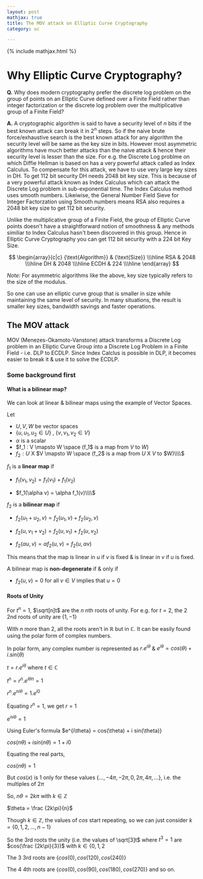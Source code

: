 ```yaml
---
layout: post
mathjax: true
title: The MOV attack on Elliptic Curve Cryptography
category: uc

---
```


{% include mathjax.html %}

# Why Elliptic Curve Cryptography?  

**Q.** Why does modern cryptography prefer the discrete log problem on the group of points on an Elliptic Curve defined over a Finite Field rather than integer factorization or the discrete log problem over the multiplicative group of a Finite Field?

**A.** A cryptographic algorithm is said to have a security level of $n$ bits if the best known attack can break it in $2^n$ steps. So if the naive brute force/exhaustive search is the best known attack for any algorithm the security level will be same as the key size in bits. However most asymmetric algorithms have much better attacks than the naive attack & hence their security level is lesser than the size. For e.g. the Discrete Log problme on which Diffie Hellman is based on has a very powerful attack called as Index Calculus. To compensate for this attack, we have to use very large key sizes in DH. To get 112 bit security DH needs 2048 bit key size. This is because of a very powerful attack known as Index Calculus which can attack the Discrete Log problem in sub-exponential time. The Index Calculus method uses smooth numbers. Likeiwise, the General Number Field Sieve for Integer Factorzation using Smooth numbers means RSA also requires a 2048 bit key size to get 112 bit security.

Unlike the multiplicative group of a Finite Field, the group of Elliptic Curve points doesn't have a straightforward notion of smoothness & any methods similiar to Index Calculus hasn't been discovered in this group. Hence in Elliptic Curve Cryptography you can get 112 bit security with a 224 bit Key Size.

$$
\begin{array}{c|c}
 {\text{Algorithm}} & {\text{Size}} \\\hline
 RSA & 2048 \\\hline
 DH & 2048 \\\hline
 ECDH & 224 \\\hline
\end{array}
$$

*Note:* For asymmetric algorithms like the above, key size typically refers to the size of the modulus.

So one can use an elliptic curve group that is smaller in size while maintaining the same level of security. In many situations, the result is smaller key sizes, bandwidth savings and faster operations. 

## The MOV attack

MOV (Menezes-Okamoto-Vanstone) attack transforms a Discrete Log problem in an Elliptic Curve Group into a Discrete Log Problem in a Finite Field - i.e. DLP to ECDLP. Since Index Calclus is possible in DLP, it becomes easier to break it & use it to solve the ECDLP.

### Some background first

#### What is a bilinear map?

We can look at linear & bilinear maps using the example of Vector Spaces.

Let 

- $U, V, W$ be vector spaces 
- $\lbrace u, u_1, u_2  \in U \rbrace$ , $\lbrace v, v_1, v_2 \in V \rbrace$ 
- $\alpha$ is a scalar
- $f_1 : V \mapsto W \space (f_1$ is a map from $V$ to $W$)
- $f_2 : U$ X $V \mapsto W \space (f_2$ is a map from $U$ X $V$ to $W)\\\\$

$f_1$ is a **linear map** if   

- $f_1(v_1, v_2) = f_1(v_1) + f_1(v_2)$   

- $f_1(\alpha v) = \alpha f_1(v)\\\\$ 


$f_2$ is a **bilinear map** if 

- $f_2(u_1 + u_2, v) = f_2(u_1, v) + f_2(u_2, v)$

- $f_2(u, v_1 + v_2) = f_2(u, v_1) + f_2(u, v_2)$  

- $f_2(\alpha u, v) = \alpha f_2(u, v) = f_2(u, \alpha v)$

This means that the map is linear in $u$ if $v$ is fixed & is linear in $v$ if $u$ is fixed.

A bilinear map is **non-degenerate** if & only if  

- $f_2(u, v) = 0$ for all $v \in V$ implies that $u = 0$

#### Roots of Unity

For $t^n = 1$, $\sqrt[n]t$ are the $n$ $n$th roots of unity.
For e.g. for $t=2$, the $2$ $2$nd roots of unity are $\lbrace 1, -1 \rbrace$

With $n$ more than $2$, all the roots aren't in $\mathbb R$ but in $\mathbb C$. 
It can be easily found using the polar form of complex numbers.

In polar form, any complex number is represented as $r.e^{i\theta}$ & $e^{i\theta} = cos(\theta) + i.sin(\theta)$

$t = r.e^{i\theta}$ where $t \in \mathbb C$

$t^n = {r^n.e^{i\theta}}^n = 1$

$r^n.e^{ni\theta} = 1.e^{i0}$

Equating $r^n = 1$, we get $r = 1$

$e^{ni\theta} = 1$

Using Euler's formula $e^{i\theta} = cos(\theta) + i sin(\theta)}

$cos(n\theta) + i sin(n\theta) = 1 + i0$

Equating the real parts,

$cos(n\theta) = 1$

But $cos(x)$ is $1$ only for these values $\lbrace \dots, -4\pi, -2\pi, 0, 2\pi, 4\pi, \dots \rbrace$, i.e. the multiples of $2\pi$
 
So, $n\theta = 2k\pi$ with $k \in \mathbb Z$

$\theta = \frac {2k\pi}{n}$

Though $k \in \mathbb Z$, the values of $cos$ start repeating, so we can just consider $k = \lbrace 0, 1, 2, \dots, n-1 \rbrace$

So the $3$rd roots the unity (i.e. the values of \sqrt[3]t$ where $t^3 = 1$ are $cos(\frac {2k\pi}{3})$ with $k \in \lbrace 0, 1, 2$ 

The $3$ $3$rd roots are $\lbrace cos(0), cos(120), cos(240) \rbrace$

The $4$ $4$th roots are $\lbrace cos(0), cos(90), cos(180), cos(270) \rbrace$
and so on.

